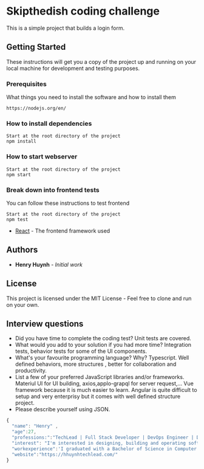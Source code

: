 # Skipthedish coding challenge

This is a simple project that builds a login form.

## Getting Started

These instructions will get you a copy of the project up and running on your local machine for development and testing purposes. 

### Prerequisites

What things you need to install the software and how to install them

```
https://nodejs.org/en/
```
### How to install dependencies
```
Start at the root directory of the project
npm install
```
### How to start webserver
```
Start at the root directory of the project
npm start
```

### Break down into frontend tests

You can follow these instructions to test frontend

```
Start at the root directory of the project
npm test
```
* [React](https://reactjs.org/) - The frontend framework used

## Authors

* **Henry Huynh** - *Initial work* 

## License

This project is licensed under the MIT License - Feel free to clone and run on your own.

## Interview questions
* Did you have time to complete the coding test?
Unit tests are covered. 
* What would you add to your solution if you had more time? 
 Integration tests, behavior tests for some of the UI components.
* What's your favourite programming language? Why? 
 Typescript. Well defined behaviors, more structures , better for collaboration and productivity.
* List a few of your preferred JavaScript libraries and/or frameworks.
 Materiul UI for UI building, axios,applo-grapql for server request,... Vue framework because it is much easier to learn. Angular is quite difficult to setup and very enterprisy but it comes with well defined structure project.  
* Please describe yourself using JSON.
```javascript
{ 
  "name": "Henry" ,
  "age":27,
  "professions:":"TechLead | Full Stack Developer | DevOps Engineer | Data Analyst",
  "interest": "I'm interested in designing, building and operating software applications from end to end.",
  "workexperience":'I graduated with a Bachelor of Science in Computer Science at Macewan University. Currently, I’m the Techlead of Revere Technologies Company.I’m open to work on excellent projects with wonderful people.',
  "website":"https://hhuynhtechlead.com/"
}
```

